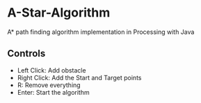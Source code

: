 # A-Star-Algorithm

A* path finding algorithm implementation in Processing with Java

## Controls

- Left Click: Add obstacle
- Right Click: Add the Start and Target points
- R: Remove everything
- Enter: Start the algorithm

